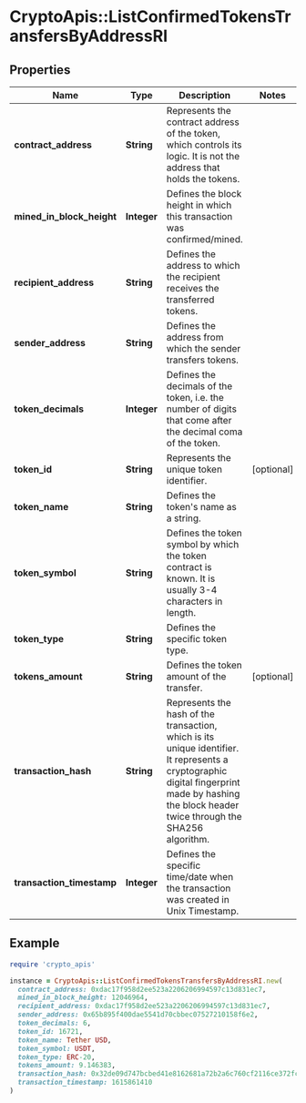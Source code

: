 # CryptoApis::ListConfirmedTokensTransfersByAddressRI

## Properties

| Name | Type | Description | Notes |
| ---- | ---- | ----------- | ----- |
| **contract_address** | **String** | Represents the contract address of the token, which controls its logic. It is not the address that holds the tokens. |  |
| **mined_in_block_height** | **Integer** | Defines the block height in which this transaction was confirmed/mined. |  |
| **recipient_address** | **String** | Defines the address to which the recipient receives the transferred tokens. |  |
| **sender_address** | **String** | Defines the address from which the sender transfers tokens. |  |
| **token_decimals** | **Integer** | Defines the decimals of the token, i.e. the number of digits that come after the decimal coma of the token. |  |
| **token_id** | **String** | Represents the unique token identifier. | [optional] |
| **token_name** | **String** | Defines the token&#39;s name as a string. |  |
| **token_symbol** | **String** | Defines the token symbol by which the token contract is known. It is usually 3-4 characters in length. |  |
| **token_type** | **String** | Defines the specific token type. |  |
| **tokens_amount** | **String** | Defines the token amount of the transfer. | [optional] |
| **transaction_hash** | **String** | Represents the hash of the transaction, which is its unique identifier. It represents a cryptographic digital fingerprint made by hashing the block header twice through the SHA256 algorithm. |  |
| **transaction_timestamp** | **Integer** | Defines the specific time/date when the transaction was created in Unix Timestamp. |  |

## Example

```ruby
require 'crypto_apis'

instance = CryptoApis::ListConfirmedTokensTransfersByAddressRI.new(
  contract_address: 0xdac17f958d2ee523a2206206994597c13d831ec7,
  mined_in_block_height: 12046964,
  recipient_address: 0xdac17f958d2ee523a2206206994597c13d831ec7,
  sender_address: 0x65b895f400dae5541d70cbbec07527210158f6e2,
  token_decimals: 6,
  token_id: 16721,
  token_name: Tether USD,
  token_symbol: USDT,
  token_type: ERC-20,
  tokens_amount: 9.146383,
  transaction_hash: 0x32de09d747bcbed41e8162681a72b2a6c760cf2116ce372fcd357c260909838a,
  transaction_timestamp: 1615861410
)
```

